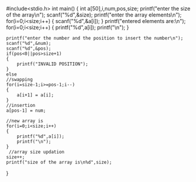 
#include<stdio.h>
int main()
{
    int a[50],i,num,pos,size;
    printf("enter the size of the array\n");
    scanf("%d",&size);
    printf("enter the array elements\n");
    for(i=0;i<size;i++)
    {
        scanf("%d",&a[i]);
    }
    printf("entered elements are:\n");
    for(i=0;i<size;i++)
    {
        printf("%d",a[i]);
        printf("\n");
    }
    
    printf("enter the number and the position to insert the number\n");
    scanf("%d",&num);
    scanf("%d",&pos);
    if(pos<0||pos>size+1)
    {
        printf("INVALID POSITION");
    }
    else
    //swapping
    for(i=size-1;i>=pos-1;i--)
    {
        a[i+1] = a[i];
    }
    //insertion
    a[pos-1] = num;
   
    //new array is 
    for(i=0;i<size;i++)
    {
        printf("%d",a[i]);
        printf("\n");
    }
     //array size updation
    size++;
    printf("size of the array is\n%d",size);
}

